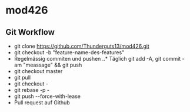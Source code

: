 # mod426

## Git Workflow

* git clone https://github.com/Thunderguts13/mod426.git
* git checkout -b "feature-name-des-features"
* Regelmässig commiten und pushen
..* Täglich git add -A, git commit -am "meassage" && git push
* git checkout master
* git pull
* git checkout -
* git rebase -p -
* git push --force-with-lease
* Pull request auf Github

